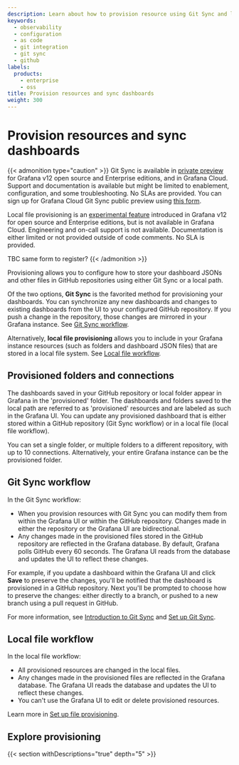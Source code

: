 ```yaml
---
description: Learn about how to provision resource using Git Sync and local file provisioning administration.
keywords:
  - observability
  - configuration
  - as code
  - git integration
  - git sync
  - github
labels:
  products:
    - enterprise
    - oss
title: Provision resources and sync dashboards
weight: 300
---
```


# Provision resources and sync dashboards

{{< admonition type="caution" >}}
Git Sync is available in [private preview](https://grafana.com/docs/release-life-cycle/) for Grafana v12 open source and Enterprise editions, and in Grafana Cloud. Support and documentation is available but might be limited to enablement, configuration, and some troubleshooting. No SLAs are provided. You can sign up for Grafana Cloud Git Sync public preview using [this form](https://forms.gle/WKkR3EVMcbqsNnkD9).

Local file provisioning is an [experimental feature](https://grafana.com/docs/release-life-cycle/) introduced in Grafana v12 for open source and Enterprise editions, but is not available in Grafana Cloud. Engineering and on-call support is not available. Documentation is either limited or not provided outside of code comments. No SLA is provided.

TBC same form to register?
{{< /admonition >}}

Provisioning allows you to configure how to store your dashboard JSONs and other files in GitHub repositories using either Git Sync or a local path.

Of the two options, **Git Sync** is the favorited method for provisioning your dashboards. You can synchronize any new dashboards and changes to existing dashboards from the UI to your configured GitHub repository. If you push a change in the repository, those changes are mirrored in your Grafana instance. See [Git Sync workflow](#git-sync-workflow).

Alternatively, **local file provisioning** allows you to include in your Grafana instance resources (such as folders and dashboard JSON files) that are stored in a local file system. See [Local file workflow](#local-file-workflow).

## Provisioned folders and connections

The dashboards saved in your GitHub repository or local folder appear in Grafana in the 'provisioned' folder. The dashboards and folders saved to the local path are referred to as 'provisioned' resources and are labeled as such in the Grafana UI. You can update any provisioned dashboard that is either stored within a GitHub repository (Git Sync workflow) or in a local file (local file workflow).

You can set a single folder, or multiple folders to a different repository, with up to 10 connections. Alternatively, your entire Grafana instance can be the provisioned folder.

## Git Sync workflow

In the Git Sync workflow:

- When you provision resources with Git Sync you can modify them from within the Grafana UI or within the GitHub repository. Changes made in either the repository or the Grafana UI are bidirectional.
- Any changes made in the provisioned files stored in the GitHub repository are reflected in the Grafana database. By default, Grafana polls GitHub every 60 seconds. The Grafana UI reads from the database and updates the UI to reflect these changes.

For example, if you update a dashboard within the Grafana UI and click **Save** to preserve the changes, you'll be notified that the dashboard is provisioned in a GitHub repository. Next you'll be prompted to choose how to preserve the changes: either directly to a branch, or pushed to a new branch using a pull request in GitHub.

For more information, see [Introduction to Git Sync](https://grafana.com/docs/grafana/<GRAFANA_VERSION>/observability-as-code/provision-resources/intro-git-sync) and [Set up Git Sync](https://grafana.com/docs/grafana/<GRAFANA_VERSION>/observability-as-code/provision-resources/git-sync-setup).

## Local file workflow

In the local file workflow:

- All provisioned resources are changed in the local files.
- Any changes made in the provisioned files are reflected in the Grafana database. The Grafana UI reads the database and updates the UI to reflect these changes.
- You can't use the Grafana UI to edit or delete provisioned resources.

Learn more in [Set up file provisioning](https://grafana.com/docs/grafana/<GRAFANA_VERSION>/observability-as-code/provision-resources/file-path-setup/).

## Explore provisioning

{{< section withDescriptions="true" depth="5" >}}
